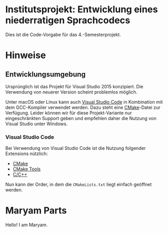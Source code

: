 # Institutsprojekt: Entwicklung eines niederratigen Sprachcodecs
Dies ist die Code-Vorgabe für das 4.-Semesterprojekt. 

# Hinweise

## Entwicklungsumgebung
Ursprünglich ist das Projekt für Visual Studio 2015 konzipiert. Die Verwendung von neuerer Version scheint problemlos möglich.

Unter macOS oder Linux kann auch [Visual Studio Code](https://code.visualstudio.com) in Kombination mit dem GCC-Kompiler verwendet werden. Dazu steht eine [CMake](https://cmake.org)-Datei zur Verfügung. Leider können wir für diese Projekt-Variante nur eingeschränkten Support geben und empfehlen daher die Nutzung von Visual Studio unter Windows.

### Visual Studio Code
Bei Verwendung von Visual Studio Code ist die Nutzung folgender Extensions nützlich:
* [CMake](https://marketplace.visualstudio.com/items?itemName=twxs.cmake)
* [CMake Tools](https://marketplace.visualstudio.com/items?itemName=ms-vscode.cmake-tools)
* [C/C++](https://marketplace.visualstudio.com/items?itemName=ms-vscode.cpptools)

Nun kann der Order, in dem die ```CMakeLists.txt``` liegt einfach geöffnet werden.

# Maryam Parts
Hello! I am Maryam.


